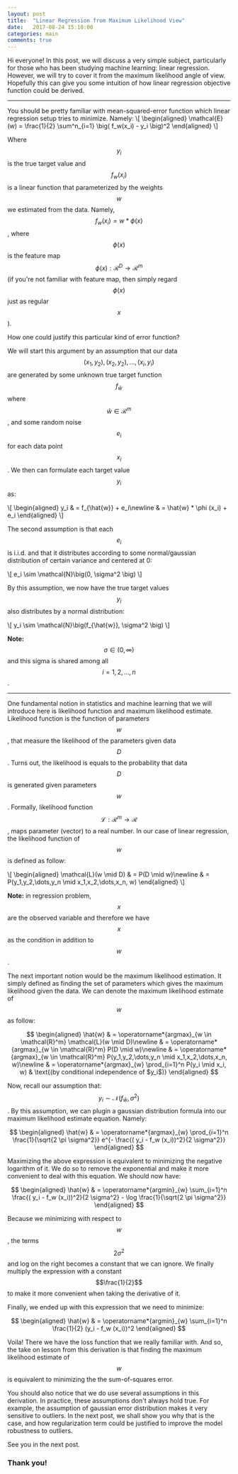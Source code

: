```yaml
---
layout: post
title:  "Linear Regression from Maximum Likelihood View"
date:   2017-08-24 15:10:00
categories: main
comments: true
---
```


Hi everyone! In this post, we will discuss a very simple subject, particularly for those who has been studying machine learning: linear regression. However, we will try to cover it from the maximum likelihood angle of view. Hopefully this can give you some intuition of how linear regression objective function could be derived.

---

You should be pretty familiar with mean-squared-error function which linear regression setup tries to minimize. Namely:
\\[
\begin{aligned}
\mathcal{E}(w) = \frac{1}{2} \sum^n_{i=1} \big( f_w(x_i) - y_i \big)^2
\end{aligned}
\\]

Where $$y_i$$ is the true target value and $$f_w (x_i)$$ is a linear function that parameterized by the weights $$w$$ we estimated from the data. Namely, $$f_w (x_i) = w * \phi (x)$$, where $$\phi (x)$$ is the feature map $$\phi (x): \mathcal{R}^D \rightarrow \mathcal{R}^m$$ (if you're not familiar with feature map, then simply regard $$\phi (x)$$ just as regular $$x$$).

How one could justify this particular kind of error function?

We will start this argument by an assumption that our data $${(x_1,y_2), (x_2,y_2), ..., (x_i,y_i)}$$ are generated by some unknown true target function $$f_{\hat{w}}$$ where $$\hat{w} \in \mathcal{R}^m$$, and some random noise $$e_i$$ for each data point $$x_i$$. We then can formulate each target value $$y_i$$ as:

\\[
\begin{aligned}
y_i 
& = f_{\hat{w}} + e_i\newline
& = \hat{w} * \phi (x_i) + e_i
\end{aligned}
\\]

The second assumption is that each $$e_i$$ is i.i.d. and that it distributes according to some normal/gaussian distribution of certain variance and centered at 0:

\\[
e_i \sim \mathcal{N}\big(0, \sigma^2 \big)
\\]

By this assumption, we now have the true target values $$y_i$$ also distributes by a normal distribution:

\\[
y_i \sim \mathcal{N}\big(f_{\hat{w}}, \sigma^2 \big)
\\]

**Note:** $$\sigma \in (0, \infty)$$ and this sigma is shared among all $$i = 1, 2, \dots, n$$.

---

One fundamental notion in statistics and machine learning that we will introduce here is likelihood function and maximum likelihood estimate. Likelihood function is the function of parameters $$w$$, that measure the likelihood of the parameters given data $$D$$. Turns out, the likelihood is equals to the probability that data $$D$$ is generated given parameters $$w$$. Formally, likelihood function $$\mathcal{L}: \mathcal{R}^m \rightarrow \mathcal{R}$$, maps parameter (vector) to a real number. In our case of linear regression, the likelihood function of $$w$$ is defined as follow:

\\[
\begin{aligned}
\mathcal{L}(w \mid D) & = P(D \mid w)\newline
& = P(y_1,y_2,\dots,y_n \mid x_1,x_2,\dots,x_n, w)
\end{aligned}
\\]

**Note:** in regression problem, $$x$$ are the observed variable and therefore we have $$x$$ as the condition in addition to $$w$$.

The next important notion would be the maximum likelihood estimation. It simply defined as finding the set of parameters which gives the maximum likelihood given the data. We can denote the maximum likelihood estimate of $$w$$ as follow:

$$
\begin{aligned}
\hat{w} & = \operatorname*{argmax}_{w \in \mathcal{R}^m} \mathcal{L}(w \mid D)\newline
& = \operatorname*{argmax}_{w \in \mathcal{R}^m} P(D \mid w)\newline
& = \operatorname*{argmax}_{w \in \mathcal{R}^m} P(y_1,y_2,\dots,y_n \mid x_1,x_2,\dots,x_n, w)\newline
& = \operatorname*{argmax}_{w} \prod_{i=1}^n P(y_i \mid x_i, w) & \text{(by conditional independence of $y_i$)}
\end{aligned}
$$

Now, recall our assumption that: $$y_i \sim \mathcal{N}\big(f_{\hat{w}}, \sigma^2 \big)$$. By this assumption, we can plugin a gaussian distribution formula into our maximum likelihood estimate equation. Namely:

$$
\begin{aligned}
\hat{w} 
& = \operatorname*{argmax}_{w} \prod_{i=1}^n \frac{1}{\sqrt{2 \pi \sigma^2}} e^{- \frac{( y_i - f_w (x_i))^2}{2 \sigma^2}}
\end{aligned}
$$

Maximizing the above expression is equivalent to minimizing the negative logarithm of it. We do so to remove the exponential and make it more convenient to deal with this equation. We should now have:

$$
\begin{aligned}
\hat{w} 
& = \operatorname*{argmin}_{w} \sum_{i=1}^n \frac{( y_i - f_w (x_i))^2}{2 \sigma^2} - \log \frac{1}{\sqrt{2 \pi \sigma^2}} 
\end{aligned}
$$

Because we minimizing with respect to $$w$$, the terms $$2\sigma^2$$ and log on the right becomes a constant that we can ignore. We finally multiply the expression with a constant $$\frac{1}{2}$$ to make it more convenient when taking the derivative of it.

Finally, we ended up with this expression that we need to minimize:

$$
\begin{aligned}
\hat{w} 
& = \operatorname*{argmin}_{w} \sum_{i=1}^n \frac{1}{2} (y_i - f_w (x_i))^2 
\end{aligned}
$$

Voila! There we have the loss function that we really familiar with. And so, the take on lesson from this derivation is that finding the maximum likelihood estimate of $$w$$ is equivalent to minimizing the the sum-of-squares error.

You should also notice that we do use several assumptions in this derivation. In practice, these assumptions don't always hold true. For example, the assumption of gaussian error distribution makes it very sensitive to outliers. In the next post, we shall show you why that is the case, and how regularization term could be justified to improve the model robustness to outliers.

See you in the next post.

### Thank you!

[jekyll-gh]: https://github.com/mojombo/jekyll
[jekyll]:    http://jekyllrb.com